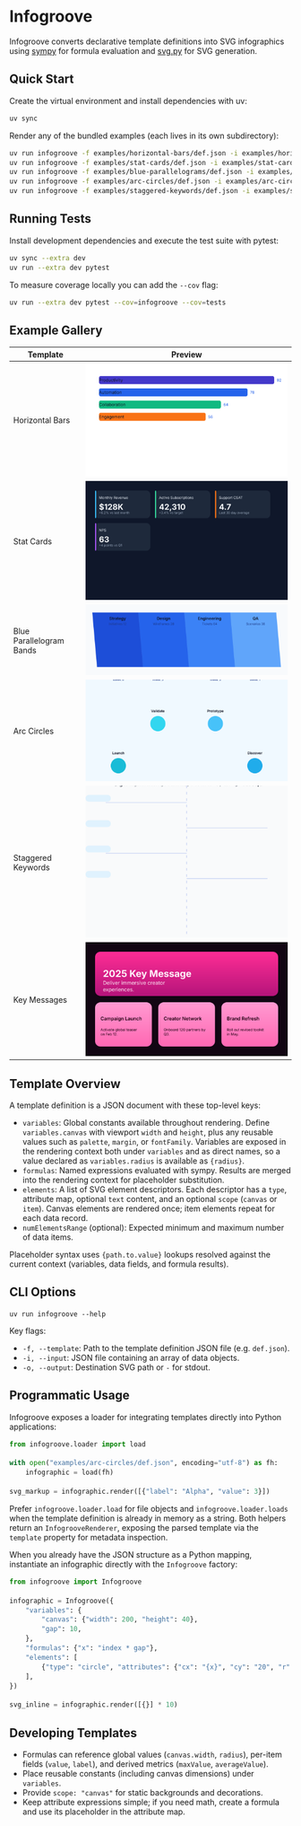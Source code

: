 # Infogroove

Infogroove converts declarative template definitions into SVG infographics using
[sympy](https://www.sympy.org/) for formula evaluation and
[svg.py](https://pypi.org/project/svg.py/) for SVG generation.

## Quick Start

Create the virtual environment and install dependencies with uv:

```bash
uv sync
```

Render any of the bundled examples (each lives in its own subdirectory):

```bash
uv run infogroove -f examples/horizontal-bars/def.json -i examples/horizontal-bars/data.json -o examples/horizontal-bars/horizontal-bars.svg
uv run infogroove -f examples/stat-cards/def.json -i examples/stat-cards/data.json -o examples/stat-cards/stat-cards.svg
uv run infogroove -f examples/blue-parallelograms/def.json -i examples/blue-parallelograms/data.json -o examples/blue-parallelograms/blue-parallelograms.svg
uv run infogroove -f examples/arc-circles/def.json -i examples/arc-circles/data.json -o examples/arc-circles/arc-circles.svg
uv run infogroove -f examples/staggered-keywords/def.json -i examples/staggered-keywords/data.json -o examples/staggered-keywords/staggered-keywords.svg
```

## Running Tests

Install development dependencies and execute the test suite with pytest:

```bash
uv sync --extra dev
uv run --extra dev pytest
```

To measure coverage locally you can add the ``--cov`` flag:

```bash
uv run --extra dev pytest --cov=infogroove --cov=tests
```

## Example Gallery

| Template | Preview |
| --- | --- |
| Horizontal Bars | ![Horizontal bars preview](examples/horizontal-bars/horizontal-bars.svg) |
| Stat Cards | ![Stat cards preview](examples/stat-cards/stat-cards.svg) |
| Blue Parallelogram Bands | ![Blue parallelograms preview](examples/blue-parallelograms/blue-parallelograms.svg) |
| Arc Circles | ![Arc circles preview](examples/arc-circles/arc-circles.svg) |
| Staggered Keywords | ![Staggered keywords preview](examples/staggered-keywords/staggered-keywords.svg) |
| Key Messages | ![Key messages preview](examples/key-messages/key-messages.svg) |

## Template Overview

A template definition is a JSON document with these top-level keys:

- `variables`: Global constants available throughout rendering. Define
  `variables.canvas` with viewport `width` and `height`, plus any reusable
  values such as `palette`, `margin`, or `fontFamily`. Variables are exposed in
  the rendering context both under `variables` and as direct names, so a value
  declared as `variables.radius` is available as `{radius}`.
- `formulas`: Named expressions evaluated with sympy. Results are merged into
  the rendering context for placeholder substitution.
- `elements`: A list of SVG element descriptors. Each descriptor has a `type`,
  attribute map, optional `text` content, and an optional `scope` (`canvas` or
  `item`). Canvas elements are rendered once; item elements repeat for each
  data record.
- `numElementsRange` (optional): Expected minimum and maximum number of data
  items.

Placeholder syntax uses `{path.to.value}` lookups resolved against the current
context (variables, data fields, and formula results).

## CLI Options

```
uv run infogroove --help
```

Key flags:

- `-f, --template`: Path to the template definition JSON file (e.g. `def.json`).
- `-i, --input`: JSON file containing an array of data objects.
- `-o, --output`: Destination SVG path or `-` for stdout.

## Programmatic Usage

Infogroove exposes a loader for integrating templates directly into Python
applications:

```python
from infogroove.loader import load

with open("examples/arc-circles/def.json", encoding="utf-8") as fh:
    infographic = load(fh)

svg_markup = infographic.render([{"label": "Alpha", "value": 3}])
```

Prefer `infogroove.loader.load` for file objects and `infogroove.loader.loads`
when the template definition is already in memory as a string. Both helpers
return an `InfogrooveRenderer`, exposing the parsed template via the
`template` property for metadata inspection.

When you already have the JSON structure as a Python mapping, instantiate an
infographic directly with the `Infogroove` factory:

```python
from infogroove import Infogroove

infographic = Infogroove({
    "variables": {
        "canvas": {"width": 200, "height": 40},
        "gap": 10,
    },
    "formulas": {"x": "index * gap"},
    "elements": [
        {"type": "circle", "attributes": {"cx": "{x}", "cy": "20", "r": "5"}},
    ],
})

svg_inline = infographic.render([{}] * 10)
```

## Developing Templates

- Formulas can reference global values (`canvas.width`, `radius`),
  per-item fields (`value`, `label`), and derived metrics (`maxValue`,
  `averageValue`).
- Place reusable constants (including canvas dimensions) under `variables`.
- Provide `scope: "canvas"` for static backgrounds and decorations.
- Keep attribute expressions simple; if you need math, create a formula and use
  its placeholder in the attribute map.
